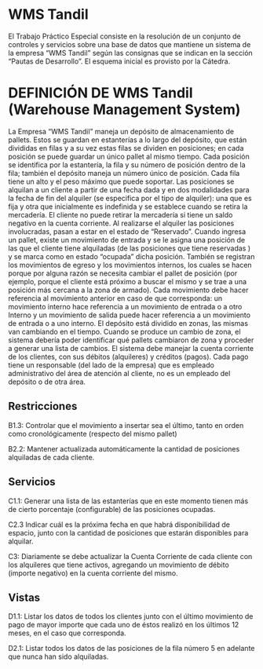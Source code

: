 # WMS Tandil

El Trabajo Práctico Especial consiste en la resolución de un conjunto de controles y servicios sobre una base de datos que mantiene un sistema de la empresa “WMS Tandil” según las consignas que se indican en la sección “Pautas de Desarrollo”. El esquema inicial es provisto por la Cátedra.

# DEFINICIÓN DE WMS Tandil (Warehouse Management System)

La Empresa “WMS Tandil” maneja un depósito de almacenamiento de pallets. Estos se guardan en estanterías a lo largo del depósito, que están divididas en filas y a su vez estas filas se dividen en posiciones; en cada posición se puede guardar un único pallet al mismo tiempo. Cada posición se identifica por la estantería, la fila y su número de posición dentro de la fila; también el depósito maneja un número único de posición. Cada fila tiene un alto y el peso máximo que puede soportar.
Las posiciones se alquilan a un cliente a partir de una fecha dada y en dos modalidades para la fecha de fin del alquiler (se especifica por el tipo de alquiler): una que es fija y otra que inicialmente es indefinida y se establece cuando se retira la mercadería. El cliente no puede retirar la mercadería si tiene un saldo negativo en la cuenta corriente. Al realizarse el alquiler las posiciones involucradas, pasan a estar en el estado de “Reservado”.
Cuando ingresa un pallet, existe un movimiento de entrada y se le asigna una posición de las que el cliente tiene alquiladas (de las posiciones que tiene reservadas ) y se marca como en estado “ocupada” dicha posición. También se registran los movimientos de egreso y los movimientos internos, los cuales se hacen porque por alguna razón se necesita cambiar el pallet de posición (por ejemplo, porque el cliente está próximo a buscar el mismo y se trae a una posición más cercana a la zona de armado). Cada movimiento debe hacer referencia al movimiento anterior en caso de que corresponda: un movimiento interno hace referencia a un movimiento de entrada o a otro Interno y un movimiento de salida puede hacer referencia a un movimiento de entrada o a uno interno.
El depósito está dividido en zonas, las mismas van cambiando en el tiempo. Cuando se produce un cambio de zona, el sistema debería poder identificar qué pallets cambiaron de zona  y proceder a generar una lista de cambios.
El sistema debe manejar la cuenta corriente de los clientes, con sus débitos (alquileres) y créditos (pagos). Cada pago tiene un responsable (del lado de la empresa) que es empleado administrativo del área de atención al cliente, no es un empleado del depósito o de otra área.


## Restricciones

B1.3: Controlar que el movimiento a insertar sea el último, tanto en orden
como cronológicamente (respecto del mismo pallet)

B2.2: Mantener actualizada automáticamente la cantidad de posiciones
alquiladas de cada cliente.

## Servicios 

C1.1: Generar una lista de las estanterías que en este momento tienen más
de cierto porcentaje (configurable) de las posiciones ocupadas.

C2.3 Indicar cuál es la próxima fecha en que habrá disponibilidad de espacio,
junto con la cantidad de posiciones que estarán disponibles para alquilar.

C3: Diariamente se debe actualizar la Cuenta Corriente de cada cliente con
los alquileres que tiene activos, agregando un movimiento de débito (importe
negativo) en la cuenta corriente del mismo.

## Vistas
D1.1: Listar los datos de todos los clientes junto con el último movimiento de
pago de mayor importe que cada uno de éstos realizó en los últimos 12
meses, en el caso que corresponda.

D2.1: Listar todos los datos de las posiciones de la fila número 5 en adelante
que nunca han sido alquiladas.